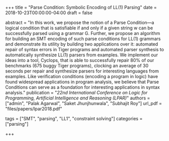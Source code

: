 +++
title = "Parse Condition: Symbolic Encoding of LL(1) Parsing"
date = 2018-10-23T00:00:00-04:00
draft = false

abstract = "In this work, we propose the notion of a Parse Condition—a logical condition that is satisfiable if and only if a given string w can be successfully parsed using a grammar G. Further, we propose an algorithm for building an SMT encoding of such parse conditions for LL(1) grammars and demonstrate its utility by building two applications over it: automated repair of syntax errors in Tiger programs and automated parser synthesis to automatically synthesize LL(1) parsers from examples. We implement our ideas into a tool, Cyclops, that is able to successfully repair 80% of our benchmarks (675 buggy Tiger programs), clocking an average of 30 seconds per repair and synthesize parsers for interesting languages from examples. Like verification conditions (encoding a program in logic) have found widespread applications in program analysis, we believe that Parse Conditions can serve as a foundation for interesting applications in syntax analysis."
publication = "_22nd International Conference on Logic for Programming, Artificial Intelligence and Reasoning (LPAR)_"
authors = ["admin", "Palak Agarwal", "Saket Jhunjhunwala", "Subhajit Roy"]
url_pdf = "files/papers/lpar2018.pdf"

tags = ["SMT", "parsing", "LL1", "constraint solving"]
categories = ["parsing"]

+++


